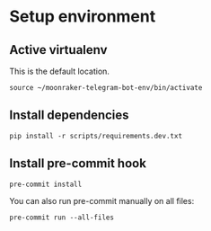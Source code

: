 # Setup environment
## Active virtualenv
This is the default location.
```shell
source ~/moonraker-telegram-bot-env/bin/activate
```
## Install dependencies
```shell
pip install -r scripts/requirements.dev.txt
```
## Install pre-commit hook
```shell
pre-commit install
```

You can also run pre-commit manually on all files:
```shell
pre-commit run --all-files
```
